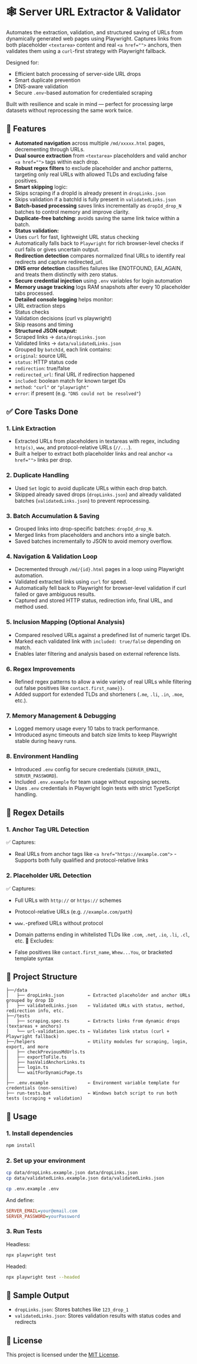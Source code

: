 # 🕸️ Server URL Extractor & Validator

Automates the extraction, validation, and structured saving of URLs from dynamically generated web pages using Playwright. Captures links from both placeholder `<textarea>` content and real `<a href="">` anchors, then validates them using a `curl`-first strategy with Playwright fallback.

Designed for:
- Efficient batch processing of server-side URL drops
- Smart duplicate prevention
- DNS-aware validation
- Secure `.env`-based automation for credentialed scraping
  
Built with resilience and scale in mind — perfect for processing large datasets without reprocessing the same work twice.


## 🔧 Features

- **Automated navigation** across multiple `/md/xxxxx.html` pages, decrementing through URLs.
- **Dual source extraction** from `<textarea>` placeholders and valid anchor `<a href="">` tags within each drop.
- **Robust regex filters** to exclude placeholder and anchor patterns, targeting only real URLs with allowed TLDs and excluding false positives.
- **Smart skipping** logic:
 - Skips scraping if a dropId is already present in `dropLinks.json`
 - Skips validation if a batchId is fully present in `validatedLinks.json`
- **Batch-based processing** saves links incrementally as `dropId_drop_N` batches to control memory and improve clarity.
- **Duplicate-free batching**: avoids saving the same link twice within a batch.
- **Status validation:**
 - Uses `curl` for fast, lightweight URL status checking
 - Automatically falls back to `Playwright` for rich browser-level checks if curl fails or gives uncertain output.
- **Redirection detection** compares normalized final URLs to identify real redirects and capture redirected_url.
- **DNS error detection** classifies failures like ENOTFOUND, EAI_AGAIN, and treats them distinctly with zero status.
- **Secure credential injection** using `.env` variables for login automation
- **Memory usage tracking** logs RAM snapshots after every 10 placeholder tabs processed.
- **Detailed console logging** helps monitor:
 - URL extraction steps
 - Status checks
 - Validation decisions (curl vs playwright)
 - Skip reasons and timing
- **Structured JSON output:**
 - Scraped links → `data/dropLinks.json`
 - Validated links → `data/validatedLinks.json`
 - Grouped by `batchId`, each link contains:
  - `original`: source URL
  - `status`: HTTP status code
  - `redirection`: true/false
  - `redirected_url`: final URL if redirection happened
  - `included`: boolean match for known target IDs
  - `method`: `"curl"` or `"playwright"`
  - `error`: if present (e.g. `"DNS could not be resolved"`)




## ✅ Core Tasks Done

### 1. Link Extraction 
- Extracted URLs from placeholders in textareas with regex, including `http(s)`, `www`, and protocol-relative URLs (`//...`).
- Built a helper to extract both placeholder links and real anchor `<a href="">` links per drop.

### 2. Duplicate Handling 
- Used `Set` logic to avoid duplicate URLs within each drop batch.
- Skipped already saved drops (`dropLinks.json`) and already validated batches (`validatedLinks.json`) to prevent reprocessing.

### 3. Batch Accumulation & Saving
- Grouped links into drop-specific batches: `dropId_drop_N`.
- Merged links from placeholders and anchors into a single batch.
- Saved batches incrementally to JSON to avoid memory overflow.

### 4. Navigation & Validation Loop  
- Decremented through `/md/{id}.html` pages in a loop using Playwright automation.
- Validated extracted links using `curl` for speed.
- Automatically fell back to Playwright for browser-level validation if curl failed or gave ambiguous results.
- Captured and stored HTTP status, redirection info, final URL, and method used.

### 5. Inclusion Mapping (Optional Analysis)
- Compared resolved URLs against a predefined list of numeric target IDs.
- Marked each validated link with `included: true/false` depending on match.
- Enables later filtering and analysis based on external reference lists.

### 6. Regex Improvements  
- Refined regex patterns to allow a wide variety of real URLs while filtering out false positives like `contact.first_name}}`.
- Added support for extended TLDs and shorteners (`.me`, `.li`, `.in`, `.moe`, etc.).

### 7. Memory Management & Debugging  
- Logged memory usage every 10 tabs to track performance.
- Introduced async timeouts and batch size limits to keep Playwright stable during heavy runs.

### 8. Environment Handling
- Introduced `.env` config for secure credentials (`SERVER_EMAIL`, `SERVER_PASSWORD`).
- Included `.env.example` for team usage without exposing secrets.
- Uses `.env` credentials in Playwright login tests with strict TypeScript handling.


## 🔁 Regex Details

### 1. Anchor Tag URL Detection
✅ Captures:

- Real URLs from anchor tags like `<a href="https://example.com">`
-Supports both fully qualified and protocol-relative links

### 2. Placeholder URL Detection
✅ Captures:

- Full URLs with `http://` or `https://` schemes
- Protocol-relative URLs (e.g. `//example.com/path`)
- `www.`-prefixed URLs without protocol
- Domain patterns ending in whitelisted TLDs like `.com`, `.net`, `.io`, `.li`, `.cl`, etc.
🚫 Excludes:

- False positives like `contact.first_name`, `Whew...You`, or bracketed template syntax

## 📁 Project Structure
```
├──/data
│   ├── dropLinks.json         ← Extracted placeholder and anchor URLs grouped by drop ID
│   ├── validatedLinks.json    ← Validated URLs with status, method, redirection info, etc.
├──/tests
│   ├── scraping.spec.ts       ← Extracts links from dynamic drops (textareas + anchors)
│   └── url-validation.spec.ts ← Validates link status (curl + Playwright fallback)
├──/helpers                    ← Utility modules for scraping, login, export, and more
│   ├── checkPreviousMdUrls.ts
│   ├── exportToFile.ts
│   ├── hasValidAnchorLinks.ts
│   ├── login.ts
│   └── waitForDynamicPage.ts
│   
├── .env.example               ← Environment variable template for credentials (non-sensitive)
├── run-tests.bat              ← Windows batch script to run both tests (scraping + validation)
```


## 🚀 Usage
### 1. Install dependencies
```bash
npm install
```

### 2. Set up your environment
```bash
cp data/dropLinks.example.json data/dropLinks.json
cp data/validatedLinks.example.json data/validatedLinks.json
```
```bash
cp .env.example .env
```
And define:
```ini
SERVER_EMAIL=your@email.com
SERVER_PASSWORD=yourPassword
```


### 3. Run Tests
Headless:
```bash
npx playwright test
```
Headed:
```bash
npx playwright test --headed
```


## 🧪 Sample Output
- `dropLinks.json`: Stores batches like `123_drop_1`
- `validatedLinks.json`: Stores validation results with status codes and redirects


## 📄 License
This project is licensed under the [MIT License](LICENSE).

